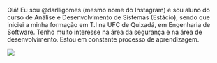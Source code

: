 Olá! Eu sou @darlligomes (mesmo nome do Instagram) e sou aluno do curso de Análise e Desenvolvimento de Sistemas (Estácio),	sendo que iniciei a minha formação em T.I na UFC de Quixadá, em Engenharia de Software.
Tenho muito interesse na área da segurança e na área de desenvolvimento. 
Estou em constante processo de aprendizagem. 
                       
<img src="https://github-readme-stats.vercel.app/api/top-langs/?username=darlligomes" />
